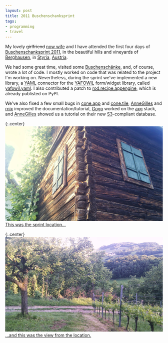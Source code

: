 ```yaml
---
layout: post
title: 2011 Buschenschanksprint
tags:
- programming
- travel
---
```


My lovely <del>girlfriend</del> <ins>now wife</ins> and I have attended the
first four days of [Buschenschanksprint 2011][18], in the beautiful hills and
vineyards of [Berghausen][1], in [Styria][2], [Austria][3].


[1]: https://en.wikipedia.org/wiki/Berghausen,_Austria
[2]: https://en.wikipedia.org/wiki/Styria
[3]: https://en.wikipedia.org/wiki/Austria
[18]: http://www.coactivate.org/projects/buschenschanksprint-2011/project-home

We had some great time, visited some [Buschenschänke][4], and, of course,
wrote a lot of code. I mostly worked on code that was related to the project
I'm working on. Nevertheless, during the sprint we've implemented a new
library, a [YAML][5] connector for the [YAFOWIL][6] form/widget library, called
[yafowil.yaml][7]. I also contributed a patch to [rod.recipe.appengine][8],
which is already publisted on PyPI.

[4]: https://de.wikipedia.org/wiki/Buschenschank
[5]: https://www.yaml.org/
[6]: https://pypi.python.org/pypi/yafowil
[7]: https://github.com/bluedynamics/yafowil.yaml
[8]: https://pypi.python.org/pypi/rod.recipe.appengine

We've also fixed a few small bugs in [cone.app][9] and [cone.tile][10],
[AnneGilles][11] and [rnix][12] improved the documentation/tutorial, [Gogo][13]
worked on the [axg][14] stack, and [AnneGilles][11] showed us a tutorial on
their new [S3][15]-compliant database.

[9]: https://github.com/bluedynamics/cone.app
[10]: https://github.com/bluedynamics/cone.tile
[11]: https://twitter.com/annegilles
[12]: https://twitter.com/rnixy
[13]: https://twitter.com/madeofbunnies
[14]: http://agx.me/
[15]: https://en.wikipedia.org/wiki/Amazon_S3

{:.center}
[![Location one](/images/2011/bss-location-one-small.jpg)
This was the sprint location…
][16]

[16]: /images/2011/bss-location-one.jpg

{:.center}
[![View from location one](/images/2011/bss-view-location-one-small.jpg)
…and this was the view from the location.
][17]

[17]: /images/2011/bss-view-location-one.jpg

